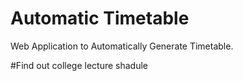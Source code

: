 # Automatic Timetable
Web Application to Automatically Generate Timetable.

#Find out college lecture shadule
